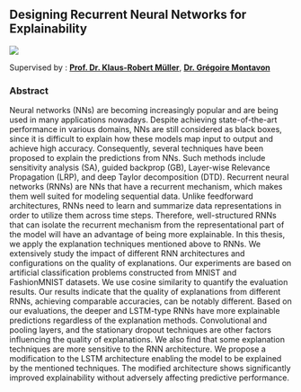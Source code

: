 ## Designing Recurrent Neural Networks for Explainability
![](https://travis-ci.org/heytitle/thesis-designing-recurrent-neural-networks-for-explainability.svg?branch=master)

Supervised by : **[Prof. Dr. Klaus-Robert Müller](http://www.ml.tu-berlin.de/menue/members/klaus_robert_mueller/)**, **[Dr. Grégoire Montavon](http://gregoire.montavon.name)**

### Abstract
Neural networks (NNs) are becoming increasingly popular and are being used in many applications nowadays. Despite achieving state-of-the-art performance in various domains, NNs are still considered as black boxes, since it is difficult to explain how these models map input to output and achieve high accuracy.  Consequently, several techniques have been proposed to explain the  predictions from NNs. Such methods include sensitivity analysis (SA), guided backprop (GB), Layer-wise Relevance Propagation (LRP), and deep Taylor decomposition (DTD).  Recurrent neural networks (RNNs) are NNs that have a recurrent mechanism, which makes them well suited for modeling sequential data.  Unlike feedforward architectures, RNNs need to learn and summarize data representations in order to utilize them across time steps. Therefore, well-structured RNNs that can isolate the recurrent mechanism from the representational part of the model will have an advantage of being more explainable. In this thesis, we apply the explanation techniques mentioned above to RNNs. We extensively study the impact of different RNN architectures and configurations on the quality of explanations. Our experiments are based on artificial classification problems constructed from MNIST and FashionMNIST datasets. We use cosine similarity to quantify the evaluation results. Our results indicate that the quality of explanations from different RNNs, achieving comparable accuracies, can be notably different. Based on our evaluations, the deeper and LSTM-type RNNs have more explainable predictions regardless of the explanation methods.  Convolutional and pooling layers, and the stationary dropout techniques are other factors influencing the quality of explanations. We also find that some explanation techniques are more sensitive to the RNN architecture. We propose a modification to the LSTM architecture enabling the model to be explained by the mentioned techniques. The modified architecture shows significantly improved explainability without adversely affecting predictive performance.
